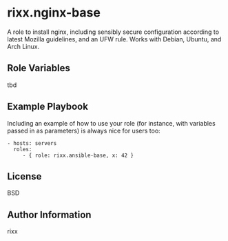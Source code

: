 rixx.nginx-base
===============

A role to install nginx, including sensibly secure configuration according to latest Mozilla guidelines, and an UFW
rule. Works with Debian, Ubuntu, and Arch Linux.


Role Variables
--------------

tbd


Example Playbook
----------------

Including an example of how to use your role (for instance, with variables passed in as parameters) is always nice for users too:

    - hosts: servers
      roles:
         - { role: rixx.ansible-base, x: 42 }

License
-------

BSD

Author Information
------------------

rixx <r at rixx.de>
